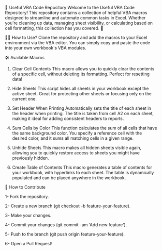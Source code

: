 📂 Useful VBA Code Repository
Welcome to the Useful VBA Code Repository! This repository contains a collection of helpful VBA macros designed to streamline and automate common tasks in Excel. Whether you're cleaning up data, managing sheet visibility, or calculating based on cell formatting, this collection has you covered. 🚀

🧑‍💻 How to Use?
Clone the repository and add the macros to your Excel environment via the VBA editor. You can simply copy and paste the code into your own workbook's VBA modules.

🛠️ Available Macros
1. Clear Cell Contents
This macro allows you to quickly clear the contents of a specific cell, without deleting its formatting. Perfect for resetting data!

2. Hide Sheets
This script hides all sheets in your workbook except the active sheet. Great for protecting other sheets or focusing only on the current one.

3. Set Header When Printing
Automatically sets the title of each sheet in the header when printing. The title is taken from cell A2 on each sheet, making it ideal for adding consistent headers to reports.

4. Sum Cells by Color
This function calculates the sum of all cells that have the same background color. You specify a reference cell with the desired color, and it sums all matching cells in a given range.

5. Unhide Sheets
This macro makes all hidden sheets visible again, allowing you to quickly restore access to sheets you might have previously hidden.

6. Create Table of Contents
This macro generates a table of contents for your workbook, with hyperlinks to each sheet. The table is dynamically populated and can be placed anywhere in the workbook.

🚀 How to Contribute

1- Fork the repository.

2- Create a new branch (git checkout -b feature-your-feature).

3- Make your changes.

4- Commit your changes (git commit -am 'Add new feature').

5- Push to the branch (git push origin feature-your-feature).

6- Open a Pull Request!
